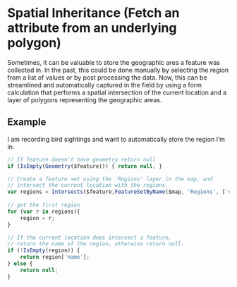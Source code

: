 # Spatial Inheritance (Fetch an attribute from an underlying polygon)

Sometimes, it can be valuable to store the geographic area a feature was collected in. In the past, this could be done manually by selecting the region from a list of values or by post processing the data. Now, this can be streamlined and automatically captured in the field by using a form calculation that performs a spatial intersection of the current location and a layer of polygons representing the geographic areas.

## Example

I am recording bird sightings and want to automatically store the region I’m in.

```js
// If feature doesn't have geometry return null
if (IsEmpty(Geometry($feature))) { return null; }

// Create a feature set using the 'Regions' layer in the map, and
// intersect the current location with the regions.
var regions = Intersects($feature,FeatureSetByName($map, 'Regions', ['name']));
 
// get the first region
for (var r in regions){
    region = r;    
}

// If the current location does intersect a feature, 
// return the name of the region, otherwise return null.
if (!IsEmpty(region)) {
    return region['name'];
} else {
    return null;
}
```
